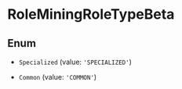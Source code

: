 # RoleMiningRoleTypeBeta

## Enum


* `Specialized` (value: `'SPECIALIZED'`)

* `Common` (value: `'COMMON'`)

